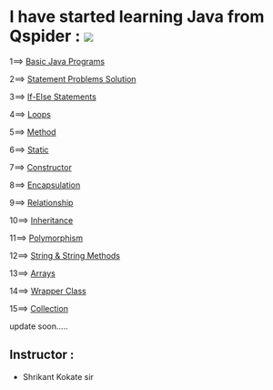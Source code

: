 # I have started learning Java from Qspider  :           <a href="https://hits.seeyoufarm.com"><img src="https://hits.seeyoufarm.com/api/count/incr/badge.svg?url=https%3A%2F%2Fgithub.com%2FShubham-Bhoite%2FDaily-Java-Learning&count_bg=%2379C83D&title_bg=%23555555&icon=java.svg&icon_color=%23E7E7E7&title=hits&edge_flat=false"/></a>
1==> [Basic Java Programs](https://github.com/Shubham-Bhoite/Daily-Java-Learning/tree/main/Basic%20Java%20Programs)

2==> [Statement Problems Solution](https://github.com/Shubham-Bhoite/Daily-Java-Learning/tree/main/Java%20Concepts/Statement%20Problems)

3==> [If-Else Statements](https://github.com/Shubham-Bhoite/Daily-Java-Learning/tree/main/Java%20Concepts/If%20Else%20Statements)

4==> [Loops](https://github.com/Shubham-Bhoite/Daily-Java-Learning/tree/main/Java%20Concepts/Loops)

5==> [Method](https://github.com/Shubham-Bhoite/Daily-Java-Learning/tree/main/Java%20Concepts/Method)

6==> [Static](https://github.com/Shubham-Bhoite/Daily-Java-Learning/tree/main/Java%20Concepts/Static)

7==> [Constructor]()

8==> [Encapsulation](https://github.com/Shubham-Bhoite/Daily-Java-Learning/tree/main/Java%20Concepts/Encapsulation)

9==> [Relationship](https://github.com/Shubham-Bhoite/Daily-Java-Learning/tree/main/Java%20Concepts/Relationship)

10==> [Inheritance](https://github.com/Shubham-Bhoite/Daily-Java-Learning/tree/main/Java%20Concepts/Inheritance)

11==> [Polymorphism](https://github.com/Shubham-Bhoite/Daily-Java-Learning/tree/main/Java%20Concepts/Polymorphism/Method%20Overloading)

12==> [String & String Methods](https://github.com/Shubham-Bhoite/Daily-Java-Learning/tree/main/Java%20Concepts/String%20%26%20String%20Methods)

13==> [Arrays](https://github.com/Shubham-Bhoite/Daily-Java-Learning/tree/main/Java%20Concepts/Arrays)

14==> [Wrapper Class](https://github.com/Shubham-Bhoite/Daily-Java-Learning/tree/main/Java%20Concepts/Wrapper%20Class)

15==> [Collection](https://github.com/Shubham-Bhoite/Daily-Java-Learning/tree/main/Java%20Concepts/Collection)

update soon.....
## Instructor :
- Shrikant Kokate sir
